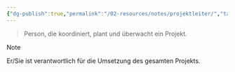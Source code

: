 ```yaml
---
{"dg-publish":true,"permalink":"/02-resources/notes/projektleiter/","tags":["GFN/prüfungsrelevant/AP1/vorbereitung","projektmanagement"],"noteIcon":"","updated":"2025-09-05T10:12:31.370+02:00"}
---
```


>Person, die koordiniert, plant und überwacht ein Projekt.

>[!note] 
>Er/Sie ist verantwortlich für die Umsetzung des gesamten Projekts.